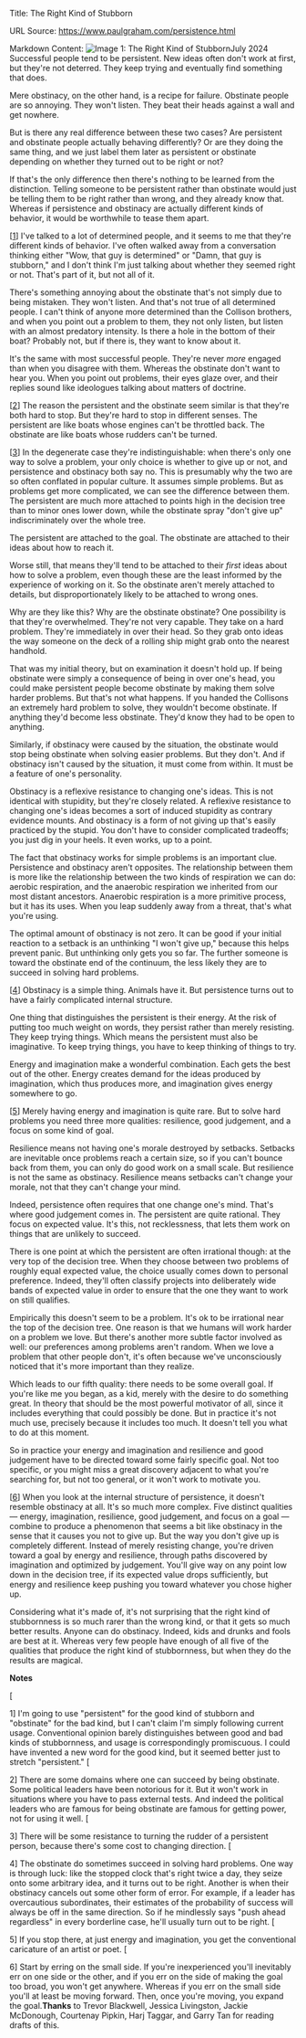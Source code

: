 Title: The Right Kind of Stubborn

URL Source: https://www.paulgraham.com/persistence.html

Markdown Content:
![Image 1: The Right Kind of Stubborn](https://s.turbifycdn.com/aah/paulgraham/the-right-kind-of-stubborn-1.gif)July 2024
Successful people tend to be persistent. New ideas often don't work at first, but they're not deterred. They keep trying and eventually find something that does.

Mere obstinacy, on the other hand, is a recipe for failure. Obstinate people are so annoying. They won't listen. They beat their heads against a wall and get nowhere.

But is there any real difference between these two cases? Are persistent and obstinate people actually behaving differently? Or are they doing the same thing, and we just label them later as persistent or obstinate depending on whether they turned out to be right or not?

If that's the only difference then there's nothing to be learned from the distinction. Telling someone to be persistent rather than obstinate would just be telling them to be right rather than wrong, and they already know that. Whereas if persistence and obstinacy are actually different kinds of behavior, it would be worthwhile to tease them apart.

[[1](https://www.paulgraham.com/persistence.html#f1n)]
I've talked to a lot of determined people, and it seems to me that they're different kinds of behavior. I've often walked away from a conversation thinking either "Wow, that guy is determined" or "Damn, that guy is stubborn," and I don't think I'm just talking about whether they seemed right or not. That's part of it, but not all of it.

There's something annoying about the obstinate that's not simply due to being mistaken. They won't listen. And that's not true of all determined people. I can't think of anyone more determined than the Collison brothers, and when you point out a problem to them, they not only listen, but listen with an almost predatory intensity. Is there a hole in the bottom of their boat? Probably not, but if there is, they want to know about it.

It's the same with most successful people. They're never _more_ engaged than when you disagree with them. Whereas the obstinate don't want to hear you. When you point out problems, their eyes glaze over, and their replies sound like ideologues talking about matters of doctrine.

[[2](https://www.paulgraham.com/persistence.html#f2n)]
The reason the persistent and the obstinate seem similar is that they're both hard to stop. But they're hard to stop in different senses. The persistent are like boats whose engines can't be throttled back. The obstinate are like boats whose rudders can't be turned.

[[3](https://www.paulgraham.com/persistence.html#f3n)]
In the degenerate case they're indistinguishable: when there's only one way to solve a problem, your only choice is whether to give up or not, and persistence and obstinacy both say no. This is presumably why the two are so often conflated in popular culture. It assumes simple problems. But as problems get more complicated, we can see the difference between them. The persistent are much more attached to points high in the decision tree than to minor ones lower down, while the obstinate spray "don't give up" indiscriminately over the whole tree.

The persistent are attached to the goal. The obstinate are attached to their ideas about how to reach it.

Worse still, that means they'll tend to be attached to their _first_ ideas about how to solve a problem, even though these are the least informed by the experience of working on it. So the obstinate aren't merely attached to details, but disproportionately likely to be attached to wrong ones.

Why are they like this? Why are the obstinate obstinate? One possibility is that they're overwhelmed. They're not very capable. They take on a hard problem. They're immediately in over their head. So they grab onto ideas the way someone on the deck of a rolling ship might grab onto the nearest handhold.

That was my initial theory, but on examination it doesn't hold up. If being obstinate were simply a consequence of being in over one's head, you could make persistent people become obstinate by making them solve harder problems. But that's not what happens. If you handed the Collisons an extremely hard problem to solve, they wouldn't become obstinate. If anything they'd become less obstinate. They'd know they had to be open to anything.

Similarly, if obstinacy were caused by the situation, the obstinate would stop being obstinate when solving easier problems. But they don't. And if obstinacy isn't caused by the situation, it must come from within. It must be a feature of one's personality.

Obstinacy is a reflexive resistance to changing one's ideas. This is not identical with stupidity, but they're closely related. A reflexive resistance to changing one's ideas becomes a sort of induced stupidity as contrary evidence mounts. And obstinacy is a form of not giving up that's easily practiced by the stupid. You don't have to consider complicated tradeoffs; you just dig in your heels. It even works, up to a point.

The fact that obstinacy works for simple problems is an important clue. Persistence and obstinacy aren't opposites. The relationship between them is more like the relationship between the two kinds of respiration we can do: aerobic respiration, and the anaerobic respiration we inherited from our most distant ancestors. Anaerobic respiration is a more primitive process, but it has its uses. When you leap suddenly away from a threat, that's what you're using.

The optimal amount of obstinacy is not zero. It can be good if your initial reaction to a setback is an unthinking "I won't give up," because this helps prevent panic. But unthinking only gets you so far. The further someone is toward the obstinate end of the continuum, the less likely they are to succeed in solving hard problems.

[[4](https://www.paulgraham.com/persistence.html#f4n)]
Obstinacy is a simple thing. Animals have it. But persistence turns out to have a fairly complicated internal structure.

One thing that distinguishes the persistent is their energy. At the risk of putting too much weight on words, they persist rather than merely resisting. They keep trying things. Which means the persistent must also be imaginative. To keep trying things, you have to keep thinking of things to try.

Energy and imagination make a wonderful combination. Each gets the best out of the other. Energy creates demand for the ideas produced by imagination, which thus produces more, and imagination gives energy somewhere to go.

[[5](https://www.paulgraham.com/persistence.html#f5n)]
Merely having energy and imagination is quite rare. But to solve hard problems you need three more qualities: resilience, good judgement, and a focus on some kind of goal.

Resilience means not having one's morale destroyed by setbacks. Setbacks are inevitable once problems reach a certain size, so if you can't bounce back from them, you can only do good work on a small scale. But resilience is not the same as obstinacy. Resilience means setbacks can't change your morale, not that they can't change your mind.

Indeed, persistence often requires that one change one's mind. That's where good judgement comes in. The persistent are quite rational. They focus on expected value. It's this, not recklessness, that lets them work on things that are unlikely to succeed.

There is one point at which the persistent are often irrational though: at the very top of the decision tree. When they choose between two problems of roughly equal expected value, the choice usually comes down to personal preference. Indeed, they'll often classify projects into deliberately wide bands of expected value in order to ensure that the one they want to work on still qualifies.

Empirically this doesn't seem to be a problem. It's ok to be irrational near the top of the decision tree. One reason is that we humans will work harder on a problem we love. But there's another more subtle factor involved as well: our preferences among problems aren't random. When we love a problem that other people don't, it's often because we've unconsciously noticed that it's more important than they realize.

Which leads to our fifth quality: there needs to be some overall goal. If you're like me you began, as a kid, merely with the desire to do something great. In theory that should be the most powerful motivator of all, since it includes everything that could possibly be done. But in practice it's not much use, precisely because it includes too much. It doesn't tell you what to do at this moment.

So in practice your energy and imagination and resilience and good judgement have to be directed toward some fairly specific goal. Not too specific, or you might miss a great discovery adjacent to what you're searching for, but not too general, or it won't work to motivate you.

[[6](https://www.paulgraham.com/persistence.html#f6n)]
When you look at the internal structure of persistence, it doesn't resemble obstinacy at all. It's so much more complex. Five distinct qualities — energy, imagination, resilience, good judgement, and focus on a goal — combine to produce a phenomenon that seems a bit like obstinacy in the sense that it causes you not to give up. But the way you don't give up is completely different. Instead of merely resisting change, you're driven toward a goal by energy and resilience, through paths discovered by imagination and optimized by judgement. You'll give way on any point low down in the decision tree, if its expected value drops sufficiently, but energy and resilience keep pushing you toward whatever you chose higher up.

Considering what it's made of, it's not surprising that the right kind of stubbornness is so much rarer than the wrong kind, or that it gets so much better results. Anyone can do obstinacy. Indeed, kids and drunks and fools are best at it. Whereas very few people have enough of all five of the qualities that produce the right kind of stubbornness, but when they do the results are magical.

**Notes**

[

1] I'm going to use "persistent" for the good kind of stubborn and "obstinate" for the bad kind, but I can't claim I'm simply following current usage. Conventional opinion barely distinguishes between good and bad kinds of stubbornness, and usage is correspondingly promiscuous. I could have invented a new word for the good kind, but it seemed better just to stretch "persistent."
[

2] There are some domains where one can succeed by being obstinate. Some political leaders have been notorious for it. But it won't work in situations where you have to pass external tests. And indeed the political leaders who are famous for being obstinate are famous for getting power, not for using it well.
[

3] There will be some resistance to turning the rudder of a persistent person, because there's some cost to changing direction.
[

4] The obstinate do sometimes succeed in solving hard problems. One way is through luck: like the stopped clock that's right twice a day, they seize onto some arbitrary idea, and it turns out to be right. Another is when their obstinacy cancels out some other form of error. For example, if a leader has overcautious subordinates, their estimates of the probability of success will always be off in the same direction. So if he mindlessly says "push ahead regardless" in every borderline case, he'll usually turn out to be right.
[

5] If you stop there, at just energy and imagination, you get the conventional caricature of an artist or poet.
[

6] Start by erring on the small side. If you're inexperienced you'll inevitably err on one side or the other, and if you err on the side of making the goal too broad, you won't get anywhere. Whereas if you err on the small side you'll at least be moving forward. Then, once you're moving, you expand the goal.**Thanks** to Trevor Blackwell, Jessica Livingston, Jackie McDonough, Courtenay Pipkin, Harj Taggar, and Garry Tan for reading drafts of this.


